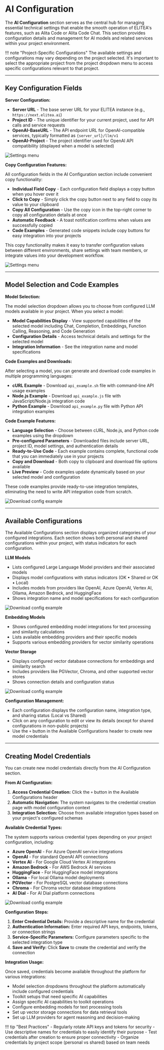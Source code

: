 # AI Configuration

The **AI Configuration** section serves as the central hub for managing essential technical settings that enable the smooth operation of ELITEA's features, such as Alita Code or Alita Code Chat. This section provides configuration details and management for AI models and related services within your project environment.

!!! note "Project-Specific Configurations"
    The available settings and configurations may vary depending on the project selected. It's important to select the appropriate project from the project dropdown menu to access specific configurations relevant to that project.

---

## Key Configuration Fields

**Server Configuration:**

* **Server URL** - The base server URL for your ELITEA instance (e.g., `https://next.elitea.ai`)
* **Project ID** - The unique identifier for your current project, used for API calls and service requests
* **OpenAI-BaseURL** - The API endpoint URL for OpenAI-compatible services, typically formatted as `{server_url}/llm/v1`
* **OpenAI-Project** - The project identifier used for OpenAI API compatibility (displayed when a model is selected)

![Settings menu](../../img/menus/settings/ai-configurations/server-config.png)

**Copy Configuration Features:**

All configuration fields in the AI Configuration section include convenient copy functionality:

* **Individual Field Copy** - Each configuration field displays a copy button when you hover over it
* **Click to Copy** - Simply click the copy button next to any field to copy its value to your clipboard
* **Copy All Configuration** - Use the copy icon in the top-right corner to copy all configuration details at once
* **Automatic Feedback** - A toast notification confirms when values are successfully copied
* **Code Examples** - Generated code snippets include copy buttons for easy integration into your projects

This copy functionality makes it easy to transfer configuration values between different environments, share settings with team members, or integrate values into your development workflow.

![Settings menu](../../img/menus/settings/ai-configurations/copy_config.png)

---

## Model Selection and Code Examples

**Model Selection:**

The model selection dropdown allows you to choose from configured LLM models available in your project. When you select a model:

* **Model Capabilities Display** - View supported capabilities of the selected model including Chat, Completion, Embeddings, Function Calling, Reasoning, and Code Generation
* **Configuration Details** - Access technical details and settings for the selected model
* **Integration Information** - See the integration name and model specifications

**Code Examples and Downloads:**

After selecting a model, you can generate and download code examples in multiple programming languages:

* **cURL Example** - Download `api_example.sh` file with command-line API usage examples
* **Node.js Example** - Download `api_example.js` file with JavaScript/Node.js integration code  
* **Python Example** - Download `api_example.py` file with Python API integration examples

**Code Example Features:**

* **Language Selection** - Choose between cURL, Node.js, and Python code examples using the dropdown
* **Pre-configured Parameters** - Downloaded files include server URL, project ID, model settings, and authentication details
* **Ready-to-Use Code** - Each example contains complete, functional code that you can immediately use in your projects
* **Copy and Download** - Both copy to clipboard and download file options available
* **Live Preview** - Code examples update dynamically based on your selected model and configuration

These code examples provide ready-to-use integration templates, eliminating the need to write API integration code from scratch.

![Download config example](../../img/menus/settings/ai-configurations/code-configs.png)

---

## Available Configurations

The Available Configurations section displays organized categories of your configured integrations. Each section shows both personal and shared configurations within your project, with status indicators for each configuration.

**LLM Models**

* Lists configured Large Language Model providers and their associated models
* Displays model configurations with status indicators (OK • Shared or OK • Local)
* Includes models from providers like OpenAI, Azure OpenAI, Vertex AI, Ollama, Amazon Bedrock, and HuggingFace
* Shows integration name and model specifications for each configuration

![Download config example](../../img/menus/settings/ai-configurations/available-configs.png)

**Embedding Models**

* Shows configured embedding model integrations for text processing and similarity calculations
* Lists available embedding providers and their specific models
* Supports various embedding providers for vector similarity operations

**Vector Storage** 

* Displays configured vector database connections for embeddings and similarity search
* Includes providers like PGVector, Chroma, and other supported vector stores
* Shows connection details and configuration status

![Download config example](../../img/menus/settings/ai-configurations/available-configs1.png)


**Configuration Management:**

* Each configuration displays the configuration name, integration type, and sharing status (Local vs Shared)
* Click on any configuration to edit or view its details (except for shared configurations in non-public projects)
* Use the `+` button in the Available Configurations header to create new model credentials

---

## Creating Model Credentials

You can create new model credentials directly from the AI Configuration section.

**From AI Configuration:**

1. **Access Credential Creation:** Click the `+` button in the Available Configurations header
2. **Automatic Navigation:** The system navigates to the credential creation page with model configuration context
3. **Integration Selection:** Choose from available integration types based on your project's configured schemas

**Available Credential Types:**

The system supports various credential types depending on your project configuration, including:

* **Azure OpenAI** - For Azure OpenAI service integrations
* **OpenAI** - For standard OpenAI API connections
* **Vertex AI** - For Google Cloud Vertex AI integrations  
* **Amazon Bedrock** - For AWS Bedrock AI services
* **HuggingFace** - For HuggingFace model integrations
* **Ollama** - For local Ollama model deployments
* **PGVector** - For PostgreSQL vector database connections
* **Chroma** - For Chroma vector database integrations
* **AI Dial** - For AI Dial platform connections

![Download config example](../../img/menus/settings/ai-configurations/new-configs.png)


**Configuration Steps:**

1. **Enter Credential Details:** Provide a descriptive name for the credential
2. **Authentication Information:** Enter required API keys, endpoints, tokens, or connection strings
3. **Service-Specific Parameters:** Configure parameters specific to the selected integration type
4. **Save and Verify:** Click **Save** to create the credential and verify the connection

**Integration Usage:**

Once saved, credentials become available throughout the platform for various integrations:
 
* Model selection dropdowns throughout the platform automatically include configured credentials
* Toolkit setups that need specific AI capabilities
* Assign specific AI capabilities to toolkit operations
* Configure embedding models for text processing tools
* Set up vector storage connections for data retrieval tools
* Set up LLM providers for agent reasoning and decision-making 

!!! tip "Best Practices"
    - Regularly rotate API keys and tokens for security
    - Use descriptive names for credentials to easily identify their purpose
    - Test credentials after creation to ensure proper connectivity
    - Organize credentials by project scope (personal vs shared) based on team needs



